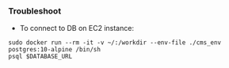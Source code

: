 ### Troubleshoot
- To connect to DB on EC2 instance:
```
sudo docker run --rm -it -v ~/:/workdir --env-file ./cms_env postgres:10-alpine /bin/sh
psql $DATABASE_URL
```
